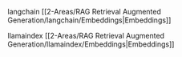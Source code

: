 langchain [[2-Areas/RAG Retrieval Augmented Generation/langchain/Embeddings|Embeddings]]

llamaindex [[2-Areas/RAG Retrieval Augmented Generation/llamaindex/Embeddings|Embeddings]]


